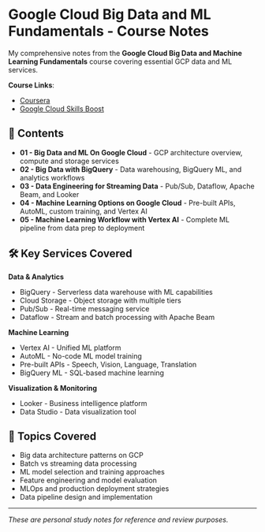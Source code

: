 # Google Cloud Big Data and ML Fundamentals - Course Notes

My comprehensive notes from the **Google Cloud Big Data and Machine Learning Fundamentals** course covering essential GCP data and ML services.

**Course Links**: 
- [Coursera](https://www.coursera.org/learn/gcp-big-data-ml-fundamentals)
- [Google Cloud Skills Boost](https://www.cloudskillsboost.google/course_templates/3)

## 📂 Contents

- **01 - Big Data and ML On Google Cloud** - GCP architecture overview, compute and storage services
- **02 - Big Data with BigQuery** - Data warehousing, BigQuery ML, and analytics workflows  
- **03 - Data Engineering for Streaming Data** - Pub/Sub, Dataflow, Apache Beam, and Looker
- **04 - Machine Learning Options on Google Cloud** - Pre-built APIs, AutoML, custom training, and Vertex AI
- **05 - Machine Learning Workflow with Vertex AI** - Complete ML pipeline from data prep to deployment

## 🛠️ Key Services Covered

**Data & Analytics**
- BigQuery - Serverless data warehouse with ML capabilities
- Cloud Storage - Object storage with multiple tiers
- Pub/Sub - Real-time messaging service
- Dataflow - Stream and batch processing with Apache Beam

**Machine Learning**
- Vertex AI - Unified ML platform
- AutoML - No-code ML model training
- Pre-built APIs - Speech, Vision, Language, Translation
- BigQuery ML - SQL-based machine learning

**Visualization & Monitoring**
- Looker - Business intelligence platform
- Data Studio - Data visualization tool

## 🎯 Topics Covered

- Big data architecture patterns on GCP
- Batch vs streaming data processing
- ML model selection and training approaches
- Feature engineering and model evaluation
- MLOps and production deployment strategies
- Data pipeline design and implementation

---

*These are personal study notes for reference and review purposes.*
